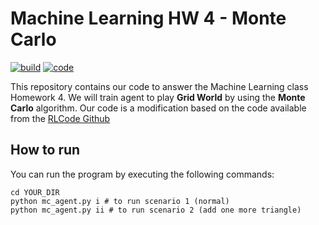 # Machine Learning HW 4 - Monte Carlo

[![build](https://img.shields.io/badge/build-pass-green.svg)]()
[![code](https://img.shields.io/badge/code-python3.5-yellowgreen.svg)]()

This repository contains our code to answer the Machine Learning class Homework 4.
We will train agent to play **Grid World** by using the **Monte Carlo** algorithm.
Our code is a modification based on the code available from the
[RLCode Github](https://github.com/rlcode/reinforcement-learning/tree/master/1-grid-world/3-monte-carlo)

## How to run

You can run the program by executing the following commands:

```shell
cd YOUR_DIR
python mc_agent.py i # to run scenario 1 (normal)
python mc_agent.py ii # to run scenario 2 (add one more triangle)
```